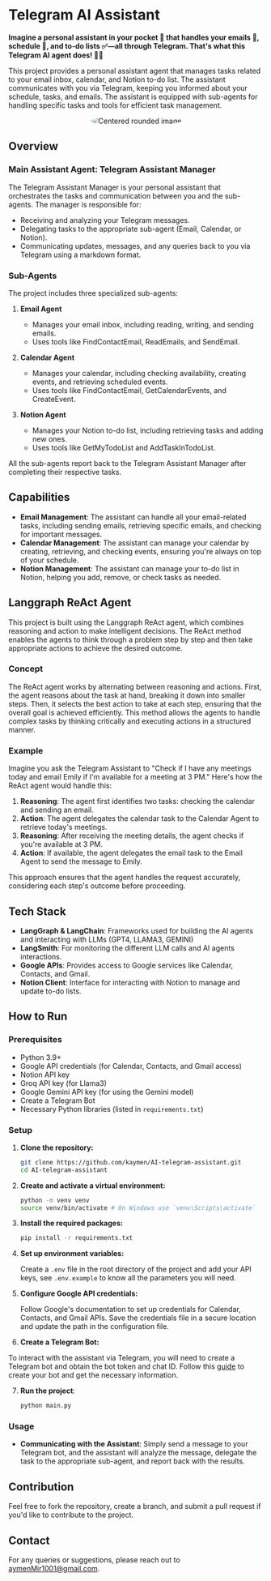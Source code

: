 <!--
Title: Telegram Assistant Agent | ReAct Agent
Description: Enhance your productivity with our Telegram AI Assistant, built using Langgraph ReAct. Manage emails, calendars, and Notion to-do lists seamlessly. Features include task delegation, email management, calendar scheduling, and Notion integration.
Keywords: Telegram bot, Langgraph ReAct, task automation, email management, calendar scheduling, Notion integration, AI assistant, productivity bot, Telegram API, Python bot development, AI agents
Author: kaymen99
-->

# Telegram AI Assistant

**Imagine a personal assistant in your pocket 📱 that handles your emails 📧, schedule 📅, and to-do lists ✅—all through Telegram. That's what this Telegram AI agent does! 🤖✨**

This project provides a personal assistant agent that manages tasks related to your email inbox, calendar, and Notion to-do list. The assistant communicates with you via Telegram, keeping you informed about your schedule, tasks, and emails. The assistant is equipped with sub-agents for handling specific tasks and tools for efficient task management.

<p align="center">
  <img src="https://github.com/user-attachments/assets/c38f1e65-05ca-4ed5-97da-283983348a63" style="border-radius: 50%;" alt="Centered rounded image">
</p>

## Overview

### Main Assistant Agent: Telegram Assistant Manager

The Telegram Assistant Manager is your personal assistant that orchestrates the tasks and communication between you and the sub-agents. The manager is responsible for:

- Receiving and analyzing your Telegram messages.
- Delegating tasks to the appropriate sub-agent (Email, Calendar, or Notion).
- Communicating updates, messages, and any queries back to you via Telegram using a markdown format.

### Sub-Agents

The project includes three specialized sub-agents:

1. **Email Agent**
   - Manages your email inbox, including reading, writing, and sending emails.
   - Uses tools like FindContactEmail, ReadEmails, and SendEmail.

2. **Calendar Agent**
   - Manages your calendar, including checking availability, creating events, and retrieving scheduled events.
   - Uses tools like FindContactEmail, GetCalendarEvents, and CreateEvent.

3. **Notion Agent**
   - Manages your Notion to-do list, including retrieving tasks and adding new ones.
   - Uses tools like GetMyTodoList and AddTaskInTodoList.

All the sub-agents report back to the Telegram Assistant Manager after completing their respective tasks.

## Capabilities

- **Email Management**: The assistant can handle all your email-related tasks, including sending emails, retrieving specific emails, and checking for important messages.
- **Calendar Management**: The assistant can manage your calendar by creating, retrieving, and checking events, ensuring you're always on top of your schedule.
- **Notion Management**: The assistant can manage your to-do list in Notion, helping you add, remove, or check tasks as needed.

## Langgraph ReAct Agent

This project is built using the Langgraph ReAct agent, which combines reasoning and action to make intelligent decisions. The ReAct method enables the agents to think through a problem step by step and then take appropriate actions to achieve the desired outcome.

### Concept

The ReAct agent works by alternating between reasoning and actions. First, the agent reasons about the task at hand, breaking it down into smaller steps. Then, it selects the best action to take at each step, ensuring that the overall goal is achieved efficiently. This method allows the agents to handle complex tasks by thinking critically and executing actions in a structured manner.

### Example

Imagine you ask the Telegram Assistant to "Check if I have any meetings today and email Emily if I'm available for a meeting at 3 PM." Here's how the ReAct agent would handle this:

1. **Reasoning**: The agent first identifies two tasks: checking the calendar and sending an email.
2. **Action**: The agent delegates the calendar task to the Calendar Agent to retrieve today's meetings.
3. **Reasoning**: After receiving the meeting details, the agent checks if you're available at 3 PM.
4. **Action**: If available, the agent delegates the email task to the Email Agent to send the message to Emily.

This approach ensures that the agent handles the request accurately, considering each step's outcome before proceeding.

## Tech Stack

- **LangGraph & LangChain**: Frameworks used for building the AI agents and interacting with LLMs (GPT4, LLAMA3, GEMINI)
- **LangSmith**: For monitoring the different LLM calls and AI agents interactions.
- **Google APIs**: Provides access to Google services like Calendar, Contacts, and Gmail.
- **Notion Client**: Interface for interacting with Notion to manage and update to-do lists.

## How to Run

### Prerequisites

- Python 3.9+
- Google API credentials (for Calendar, Contacts, and Gmail access)
- Notion API key
- Groq API key (for Llama3)
- Google Gemini API key (for using the Gemini model)
- Create a Telegram Bot
- Necessary Python libraries (listed in `requirements.txt`)

### Setup

1. **Clone the repository:**

   ```sh
   git clone https://github.com/kaymen/AI-telegram-assistant.git
   cd AI-telegram-assistant
   ```

2. **Create and activate a virtual environment:**

   ```sh
   python -m venv venv
   source venv/bin/activate # On Windows use `venv\Scripts\activate`
   ```

3. **Install the required packages:**

   ```sh
   pip install -r requirements.txt
   ```

4. **Set up environment variables:**

   Create a `.env` file in the root directory of the project and add your API keys, see `.env.example` to know all the parameters you will need.

5. **Configure Google API credentials:**

   Follow Google's documentation to set up credentials for Calendar, Contacts, and Gmail APIs. Save the credentials file in a secure location and update the path in the configuration file.

6. **Create a Telegram Bot:**

To interact with the assistant via Telegram, you will need to create a Telegram bot and obtain the bot token and chat ID. Follow this [guide](https://www.youtube.com/watch?v=ozQfKhdNjJU) to create your bot and get the necessary information.

7. **Run the project**:

   ```bash
   python main.py
   ```

### Usage

- **Communicating with the Assistant**: Simply send a message to your Telegram bot, and the assistant will analyze the message, delegate the task to the appropriate sub-agent, and report back with the results.

## Contribution

Feel free to fork the repository, create a branch, and submit a pull request if you'd like to contribute to the project.

## Contact

For any queries or suggestions, please reach out to [aymenMir1001@gmail.com](mailto:aymenMir1001@gmail.com).
